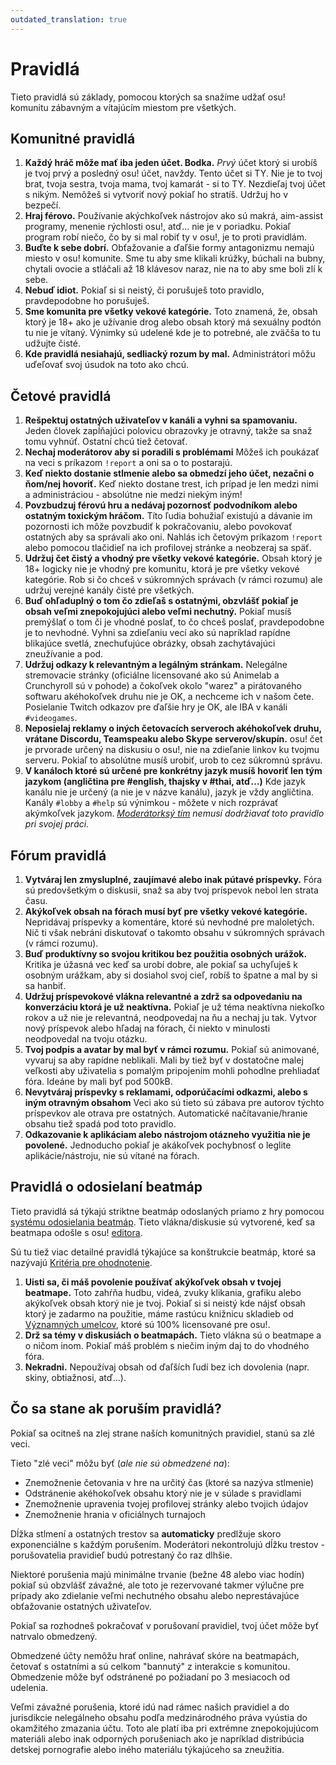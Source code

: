 ```yaml
---
outdated_translation: true
---
```


# Pravidlá

Tieto pravidlá sú základy, pomocou ktorých sa snažíme udžať osu! komunitu zábavným a vítajúcím miestom pre všetkých.

## Komunitné pravidlá

1. **Každý hráč môže mať iba jeden účet. Bodka.** *Prvý* účet ktorý si urobíš je tvoj prvý a posledný osu! účet, navždy. Tento účet si TY. Nie je to tvoj brat, tvoja sestra, tvoja mama, tvoj kamarát - si to TY. Nezdieľaj tvoj účet s nikým. Nemôžeš si vytvoriť nový pokiaľ ho stratíš. Udržuj ho v bezpečí.
2. **Hraj férovo.** Používanie akýchkoľvek nástrojov ako sú makrá, aim-assist programy, menenie rýchlosti osu!, atď... nie je v poriadku. Pokiaľ program robí niečo, čo by si mal robiť ty v osu!, je to proti pravidlám.
3. **Buďte k sebe dobrí.** Obťažovanie a ďaľšie formy antagonizmu nemajú miesto v osu! komunite. Sme tu aby sme klikali krúžky, búchali na bubny, chytali ovocie a stláčali až 18 klávesov naraz, nie na to aby sme boli zlí k sebe.
4. **Nebuď idiot.** Pokiaľ si si neistý, či porušuješ toto pravidlo, pravdepodobne ho porušuješ.
5. **Sme komunita pre všetky vekové kategórie.** Toto znamená, že, obsah ktorý je 18+ ako je užívanie drog alebo obsah ktorý má sexuálny podtón tu nie je vítaný. Výnimky sú udelené kde je to potrebné, ale zväčša to tu udžujte čisté. 
6. **Kde pravidlá nesiahajú, sedliacký rozum by mal.** Administrátori môžu uďeľovať svoj úsudok na toto ako chcú.

## Četové pravidlá

1. **Rešpektuj ostatných uživateľov v kanáli a vyhni sa spamovaniu.** Jeden človek zapĺňajúci polovicu obrazovky je otravný, takže sa snaž tomu vyhnúť. Ostatní chcú tiež četovať.
2. **Nechaj moderátorov aby si poradili s problémami** Môžeš ich poukázať na veci s príkazom `!report` a oni sa o to postarajú.
3. **Keď niekto dostanie stlmenie alebo sa obmedzí jeho účet, nezačni o ňom/nej hovoriť.** Keď niekto dostane trest, ich prípad je len medzi nimi a administráciou - absolútne nie medzi niekým iným!
4. **Povzbudzuj férovú hru a nedávaj pozornosť podvodníkom alebo ostatným toxickým hráčom.** Títo ľudia bohužiaľ existujú a dávanie im pozornosti ich môže povzbudiť k pokračovaniu, alebo povokovať ostatných aby sa správali ako oni. Nahlás ich četovým príkazom `!report` alebo pomocou tlačidieľ na ich profilovej stránke a neobzeraj sa späť.
5. **Udržuj čet čistý a vhodný pre všetky vekové kategórie.** Obsah ktorý je 18+ logicky nie je vhodný pre komunitu, ktorá je pre všetky vekové kategórie. Rob si čo chceš v súkromných správach (v rámci rozumu) ale udržuj verejné kanály čisté pre všetkých.
6. **Buď ohľaduplný o tom čo zdieľaš s ostatnými, obzvlášť pokiaľ je obsah veľmi znepokojujúci alebo veľmi nechutný.** Pokiaľ musíš premýšlať o tom či je vhodné poslať, to čo chceš poslať, pravdepodobne je to nevhodné. Vyhni sa zdieľaniu vecí ako sú napríklad rapídne blikajúce svetlá, znechuťujúce obrázky, obsah zachytávajúci zneužívanie a pod.
7. **Udržuj odkazy k relevantným a legálným stránkam.** Nelegálne stremovacie stránky (oficiálne licensované ako sú Animelab a Crunchyroll sú v pohode) a čokoľvek okolo "warez" a pirátovaného softwaru akéhokoľvek druhu nie je OK, a nechceme ich v našom čete. Posielanie Twitch odkazov pre ďaľšie hry je OK, ale IBA v kanáli `#videogames`.
8. **Neposielaj reklamy o iných četovacích serveroch akéhokoľvek druhu, vrátane Discordu, Teamspeaku alebo Skype serverov/skupín.** osu! čet je prvorade určený na diskusiu o osu!, nie na zdieľanie linkov ku tvojmu serveru. Pokiaľ to absolútne musíš urobiť, urob to cez súkromnú správu.
9. **V kanáloch ktoré sú určené pre konkrétny jazyk musíš hovoriť len tým jazykom (angličtina pre #english, thajsky v #thai, atď...)** Kde jazyk kanálu nie je určený (a nie je v názve kanálu), jazyk je vždy angličtina. Kanály `#lobby` a `#help` sú výnimkou - môžete v nich rozprávať akýmkoľvek jazykom. *[Moderátorksý tím](/wiki/People/Global_Moderation_Team) nemusí dodržiavať toto pravidlo pri svojej práci.*

## Fórum pravidlá

1. **Vytváraj len zmysluplné, zaujímavé alebo inak pútavé príspevky.** Fóra sú predovšetkým o diskusii, snaž sa aby tvoj príspevok nebol len strata času.
2. **Akýkoľvek obsah na fórach musí byť pre všetky vekové kategórie.** Nepridávaj príspevky a komentáre, ktoré sú nevhodné pre maloletých. Nič ti však nebráni diskutovať o takomto obsahu v súkromných správach (v rámci rozumu).
3. **Buď produktívny so svojou kritikou bez použitia osobných urážok.** Kritika je úžasná vec keď sa urobí dobre, ale pokiaľ sa uchyľuješ k osobným urážkam, aby si dosiahol svoj cieľ, robíš to špatne a mal by si sa hanbiť.
4. **Udržuj príspevokové vlákna relevantné a zdrž sa odpovedaniu na konverzáciu ktorá je už neaktívna.** Pokiaľ je už téma neaktívna niekoľko rokov a už nie je relevantná, neodpovedaj na ňu a nechaj ju tak. Vytvor nový príspevok alebo hľadaj na fórach, či niekto v minulosti neodpovedal na tvoju otázku.
5. **Tvoj podpis a avatar by mal byť v rámci rozumu.** Pokiaľ sú animované, vyvaruj sa aby rapídne neblikali. Mali by tiež byť v dostatočne malej veľkosti aby uživatelia s pomalým pripojením mohli pohodlne prehliadať fóra. Ideáne by mali byť pod 500kB.
6. **Nevytváraj  príspevky s reklamami, odporúčacími odkazmi, alebo s iným otravným obsahom** Veci ako sú tieto sú zábava pre autorov týchto príspevkov ale otrava pre ostatných. Automatické načítavanie/hranie obsahu tiež spadá pod toto pravidlo.
7. **Odkazovanie k aplikáciam alebo nástrojom otázneho využitia nie je povolené.** Jednoducho pokiaľ je akákoľvek pochybnosť o leglite aplikácie/nástroju, nie sú vítané na fórach.

## Pravidlá o odosielaní beatmáp

Tieto pravidlá sá týkajú striktne beatmáp odoslaných priamo z hry pomocou [systému odosielania beatmáp](/wiki/Beatmapping/Beatmap_submission). Tieto vlákna/diskusie sú vytvorené, keď sa beatmapa odošle s osu! [editora](/wiki/Client/Beatmap_editor).

Sú tu tiež viac detailné pravidlá týkajúce sa konštrukcie beatmáp, ktoré sa nazývajú [Kritéria pre ohodnotenie](/wiki/Ranking_criteria).

1. **Uisti sa, či máš povolenie používať akýkoľvek obsah v tvojej beatmape.** Toto zahŕňa hudbu, videá, zvuky klikania, grafiku alebo akýkoľvek obsah ktorý nie je tvoj. Pokiaľ si si neistý kde nájsť obsah ktorý je zadarmo na použitie, máme rastúcu knižnicu skladieb od [Významných umelcov](https://osu.ppy.sh/beatmaps/artists/), ktoré sú 100% licensované pre osu!.
2. **Drž sa témy v diskusiách o beatmapách.** Tieto vlákna sú o beatmape a o ničom inom. Pokiaľ máš problém s niečim iným daj to do vhodného fóra.
3. **Nekradni.** Nepoužívaj obsah od ďaľších ľudí bez ich dovolenia (napr. skiny, obtiažnosi, atď...).

## Čo sa stane ak poruším pravidlá?

Pokiaľ sa ocitneš na zlej strane naších komunitných pravidiel, stanú sa zlé veci.

Tieto "zlé veci" môžu byť (*ale nie sú obmedzené na*):

- Znemožnenie četovania v hre na určitý čas (ktoré sa nazýva stlmenie)
- Odstránenie akéhokoľvek obsahu ktorý nie je v súlade s pravidlami
- Znemožnenie upravenia tvojej profilovej stránky alebo tvojich údajov
- Znemožnenie hrania v oficiálnych turnajoch

Dĺžka stlmení a ostatných trestov sa **automaticky** predlžuje skoro exponenciálne s každým porušením. Moderátori nekontrolujú dĺžku trestov - porušovatelia pravidieľ budú potrestaný čo raz dlhšie.
    
Niektoré porušenia majú minimálne trvanie (bežne 48 alebo viac hodín) pokiaľ sú obzvlášť závažné, ale toto je rezervované takmer výlučne pre prípady ako zdielanie veľmi nechutného obsahu alebo neprestávajúce obťažovanie ostatných uživateľov.

Pokiaľ sa rozhodneš pokračovať v porušovaní pravidiel, tvoj účet môže byť natrvalo obmedzený. 

Obmedzené účty nemôžu hrať online, nahrávať skóre na beatmapách, četovať s ostatními a sú celkom "bannutý" z interakcie s komunitou. Obmedzenie môže byť odstránené po požiadaní po 3 mesiacoch od udelenia.

Veľmi závažné porušenia, ktoré idú nad rámec našich pravidiel a do jurisdikcie nelegálneho obsahu podľa medzinárodného práva vyústia do okamžitého zmazania účtu. Toto ale platí iba pri extrémne znepokojujúcom materiáli alebo inak odporných porušeniach ako je napríklad distribúcia detskej pornografie alebo iného materiálu týkajúceho sa zneužitia.
